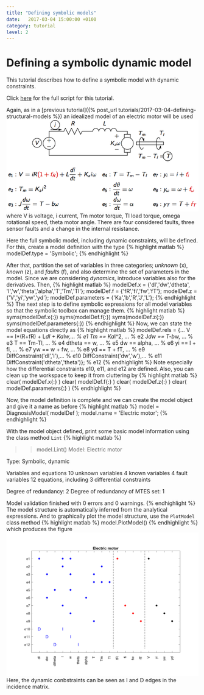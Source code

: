 ```yaml
---
title: "Defining symbolic models"
date:   2017-03-04 15:00:00 +0100
category: tutorial
level: 2
---
```

# Defining a symbolic dynamic model
This tutorial describes how to define a symbolic model with dynamic constraints.

Click [here][em_tut_symb_m] for the full script for this tutorial.

Again, as in a [previous tutorial]({% post_url tutorials/2017-03-04-defining-structural-models %}) an idealized model of an electric motor will be used
![Electric machine model][EMmodel]
where V is voltage, i current, Tm motor torque,
Tl load torque, omega rotational speed, theta motor angle.
There are four considered faults, three sensor faults and a change in the internal resistance.

Here the full symbolic model, including dynamic constraints, will be defined. For this, create a model definition with the type
{% highlight matlab %}
modelDef.type = 'Symbolic';
{% endhighlight %}

After that, partition the set of variables in three categories; _unknown_ (x), _known_ (z), and _faults_ (f), and also determine the set of parameters in the model. Since we are considering _dynamics_, introduce variables also for the derivatives. Then,
{% highlight matlab %}
modelDef.x = {'dI','dw','dtheta', 'I','w','theta','alpha','T','Tm','Tl'};
modelDef.f = {'fR','fi','fw','fT'};
modelDef.z = {'V','yi','yw','yd'};
modelDef.parameters = {'Ka','b','R','J','L'};
{% endhighlight %}
The next step is to define symbolic expressions for all model variables so that the symbolic toolbox can manage them.
{% highlight matlab %}
syms(modelDef.x{:})
syms(modelDef.f{:})
syms(modelDef.z{:})
syms(modelDef.parameters{:})
{% endhighlight %}
Now, we can state the model equations directly as
{% highlight matlab %}
modelDef.rels = {...
  V == I*(R+fR) + L*dI + Ka*I*w,...  % e1
  Tm == Ka*I^2, ...                  % e2
  J*dw == T-b*w, ...                 % e3
  T == Tm-Tl, ...                    % e4
  dtheta == w, ...                   % e5
  dw == alpha, ...                   % e6
  yi == I + fi, ...                  % e7
  yw == w + fw, ...                  % e8
  yd == T + fT, ...                  % e9
  DiffConstraint('dI','I'),...       % e10
  DiffConstraint('dw','w'),...       % e11
  DiffConstraint('dtheta','theta')}; % e12
{% endhighlight %}
Note especially how the differential constraints e10, e11, and e12 are defined. Also, you can clean up the workspace to keep it from cluttering by
{% highlight matlab %}
clear( modelDef.x{:} )
clear( modelDef.f{:} )
clear( modelDef.z{:} )
clear( modelDef.parameters{:} )
{% endhighlight %}

Now, the model definition is complete and we can create the model object and give it a name as before
{% highlight matlab %}
model = DiagnosisModel( modelDef );
model.name = 'Electric motor';
{% endhighlight %}

With the model object defined, print some basic model
information using the class method `Lint`
{% highlight matlab %}
>> model.Lint()
Model: Electric motor

  Type: Symbolic, dynamic

  Variables and equations
    10 unknown variables
    4 known variables
    4 fault variables
    12 equations, including 3 differential constraints

  Degree of redundancy: 2
  Degree of redundancy of MTES set: 1

  Model validation finished with 0 errors and 0 warnings.
{% endhighlight %}
The model structure is automatically inferred from the analytical expressions. And to graphically plot the model structure, use the `PlotModel` class method
{% highlight matlab %}
model.PlotModel()
{% endhighlight %}
which produces the figure
![Electric motor model structure][EMsymbstruc]
Here, the dynamic conbstraints can be seen as I and D edges in the incidence matrix.

[EMmodel]: /assets/images/tutorials/EM_model.png
[EMsymbstruc]: /assets/images/tutorials/EM_symb_structure.png
[em_tut_symb_m]: /assets/tutorials/em_symb.m
